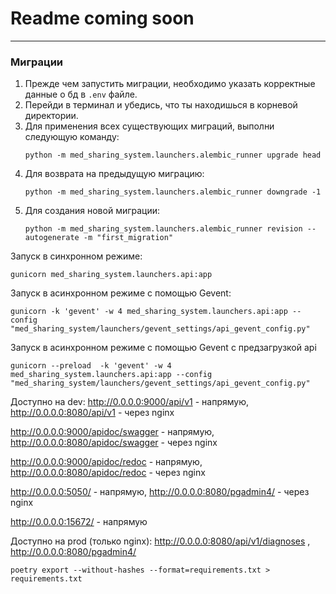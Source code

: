 # Readme coming soon

---

### Миграции

1) Прежде чем запустить миграции, необходимо указать корректные данные о
   бд в `.env` файле.
2) Перейди в терминал и убедись, что ты находишься в корневой директории.
3) Для применения всех существующих миграций, выполни следующую команду:
    ```commandline
    python -m med_sharing_system.launchers.alembic_runner upgrade head
    ```
4) Для возврата на предыдущую миграцию:
    ```commandline
    python -m med_sharing_system.launchers.alembic_runner downgrade -1
    ```
5) Для создания новой миграции:
    ```commandline
   python -m med_sharing_system.launchers.alembic_runner revision --autogenerate -m "first_migration" 
    ```

Запуск в синхронном режиме:

```commandline
gunicorn med_sharing_system.launchers.api:app
```

Запуск в асинхронном режиме с помощью Gevent:

```commandline
gunicorn -k 'gevent' -w 4 med_sharing_system.launchers.api:app --config "med_sharing_system/launchers/gevent_settings/api_gevent_config.py"
```

Запуск в асинхронном режиме с помощью Gevent с предзагрузкой api

```commandline
gunicorn --preload  -k 'gevent' -w 4 med_sharing_system.launchers.api:app --config "med_sharing_system/launchers/gevent_settings/api_gevent_config.py"
```

Доступно на dev:
http://0.0.0.0:9000/api/v1 - напрямую,
http://0.0.0.0:8080/api/v1 - через nginx

http://0.0.0.0:9000/apidoc/swagger - напрямую,
http://0.0.0.0:8080/apidoc/swagger - через nginx

http://0.0.0.0:9000/apidoc/redoc - напрямую,
http://0.0.0.0:8080/apidoc/redoc - через nginx

http://0.0.0.0:5050/ - напрямую,
http://0.0.0.0:8080/pgadmin4/ - через nginx

http://0.0.0.0:15672/ - напрямую

Доступно на prod (только nginx):
http://0.0.0.0:8080/api/v1/diagnoses ,
http://0.0.0.0:8080/pgadmin4/

```commandline
poetry export --without-hashes --format=requirements.txt > requirements.txt
```